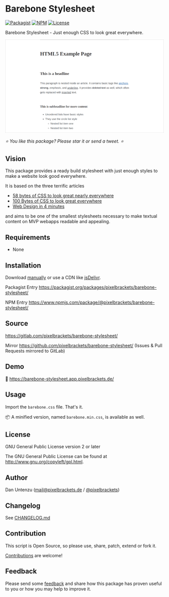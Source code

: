 # Barebone Stylesheet

[![Packagist](https://img.shields.io/packagist/v/pixelbrackets/barebone-stylesheet.svg?style=flat-square)](https://packagist.org/packages/pixelbrackets/barebone-stylesheet/)
[![NPM](https://img.shields.io/npm/v/@pixelbrackets/barebone-stylesheet.svg?style=flat-square)](https://www.npmjs.com/package/@pixelbrackets/barebone-stylesheet/)
[![License](https://img.shields.io/badge/license-gpl--2.0--or--later-blue.svg?style=flat-square)](https://spdx.org/licenses/GPL-2.0-or-later.html)

Barebone Stylesheet - Just enough CSS to look great everywhere.

![Screenshot](./docs/screenshot.png)

_⭐ You like this package? Please star it or send a tweet. ⭐_

## Vision

This package provides a ready build stylesheet with just enough styles
to make a website look good everywhere.

It is based on the three terrific articles

- [58 bytes of CSS to look great nearly everywhere](https://gist.github.com/JoeyBurzynski/617fb6201335779f8424ad9528b72c41)
- [100 Bytes of CSS to look great everywhere](https://www.swyx.io/css-100-bytes)
- [Web Design in 4 minutes](https://jgthms.com/web-design-in-4-minutes/#share)

and aims to be one of the smallest stylesheets necessary to make textual content on
MVP webapps readable and appealing.

## Requirements

- None

## Installation

Download [manually](https://gitlab.com/pixelbrackets/barebone-stylesheet/-/raw/master/dist/barebone.css?inline=false)
or use a CDN like [jsDelivr](https://cdn.jsdelivr.net/gh/pixelbrackets/barebone-stylesheet/dist/barebone.min.css).

Packagist Entry https://packagist.org/packages/pixelbrackets/barebone-stylesheet/

NPM Entry https://www.npmjs.com/package/@pixelbrackets/barebone-stylesheet/

## Source

https://gitlab.com/pixelbrackets/barebone-stylesheet/

Mirror https://github.com/pixelbrackets/barebone-stylesheet/ (Issues & Pull Requests
mirrored to GitLab)

## Demo

🚀 https://barebone-stylesheet.app.pixelbrackets.de/

## Usage

Import the `barebone.css` file. That's it.

📦 A minified version, named `barebone.min.css`, is available as well.

## License

GNU General Public License version 2 or later

The GNU General Public License can be found at http://www.gnu.org/copyleft/gpl.html.

## Author

Dan Untenzu (<mail@pixelbrackets.de> / [@pixelbrackets](https://pixelbrackets.de))

## Changelog

See [CHANGELOG.md](./CHANGELOG.md)

## Contribution

This script is Open Source, so please use, share, patch, extend or fork it.

[Contributions](./CONTRIBUTING.md) are welcome!

## Feedback

Please send some [feedback](https://pixelbrackets.de/) and share how this
package has proven useful to you or how you may help to improve it.
